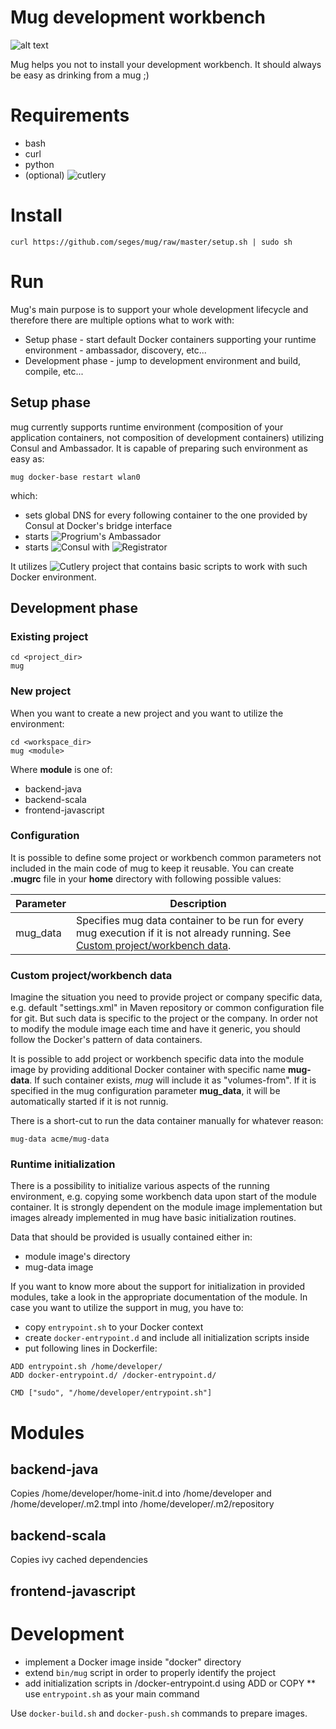 Mug development workbench
=========================

![alt text](http://pixabay.com/static/uploads/photo/2012/04/13/11/48/coffee-mug-32046_640.png "mug")

Mug helps you not to install your development workbench. It should always be easy as drinking from a mug ;)

# Requirements

* bash
* curl
* python
* (optional) ![cutlery](https://github.com/seges/cutlery)

# Install

```
curl https://github.com/seges/mug/raw/master/setup.sh | sudo sh
```

# Run

Mug's main purpose is to support your whole development lifecycle and therefore there are multiple options what to work with:

* Setup phase - start default Docker containers supporting your runtime environment - ambassador, discovery, etc...
* Development phase - jump to development environment and build, compile, etc...

## Setup phase

mug currently supports runtime environment (composition of your application containers, not composition of development containers) utilizing Consul and Ambassador. It is capable of preparing such environment as easy as:

```
mug docker-base restart wlan0
```

which:

* sets global DNS for every following container to the one provided by Consul at Docker's bridge interface
* starts ![Progrium's Ambassador](https://github.com/progrium/ambassadord)
* starts ![Consul](http://www.consul.io) with ![Registrator](https://github.com/progrium/registrator)

It utilizes ![Cutlery](https://github.com/seges/cutlery) project that contains basic scripts to work with such Docker environment.

## Development phase

### Existing project

```
cd <project_dir>
mug
```

### New project

When you want to create a new project and you want to utilize the environment:

```
cd <workspace_dir>
mug <module>
```

Where **module** is one of:

* backend-java
* backend-scala
* frontend-javascript

### Configuration

It is possible to define some project or workbench common parameters not included in the main code of mug to keep it reusable. You can create **.mugrc** file in your **home** directory with following possible values:

| Parameter | Description
| --------- | ---------------
| mug_data  | Specifies mug data container to be run for every mug execution if it is not already running. See [Custom project/workbench data](#custom-projectworkbench-data).

### Custom project/workbench data

Imagine the situation you need to provide project or company specific data, e.g. default "settings.xml" in Maven repository or common configuration file for git. But such data is specific to the project or the company. In order not to modify the module image each time and have it generic, you should follow the Docker's pattern of data containers.

It is possible to add project or workbench specific data into the module image by providing additional Docker container with specific name **mug-data**. If such container exists, *mug* will include it as "volumes-from". If it is specified in the mug configuration parameter **mug_data**, it will be automatically started if it is not runnig.

There is a short-cut to run the data container manually for whatever reason:

```
mug-data acme/mug-data
```

### Runtime initialization

There is a possibility to initialize various aspects of the running environment, e.g. copying some workbench data upon start of the module container. It is strongly dependent on the module image implementation but images already implemented in mug have basic initialization routines.

Data that should be provided is usually contained either in:
* module image's directory
* mug-data image

If you want to know more about the support for initialization in provided modules, take a look in the appropriate documentation of the module. In case you want to utilize the support in mug, you have to:
* copy ```entrypoint.sh``` to your Docker context
* create ```docker-entrypoint.d``` and include all initialization scripts inside
* put following lines in Dockerfile:
```
ADD entrypoint.sh /home/developer/
ADD docker-entrypoint.d/ /docker-entrypoint.d/

CMD ["sudo", "/home/developer/entrypoint.sh"]
```

# Modules

## backend-java

Copies /home/developer/home-init.d into /home/developer and /home/developer/.m2.tmpl into /home/developer/.m2/repository

## backend-scala

Copies ivy cached dependencies

## frontend-javascript

# Development

* implement a Docker image inside "docker" directory
* extend ```bin/mug``` script in order to properly identify the project
* add initialization scripts in /docker-entrypoint.d using ADD or COPY
** use ```entrypoint.sh``` as your main command

Use ```docker-build.sh``` and ```docker-push.sh``` commands to prepare images.

